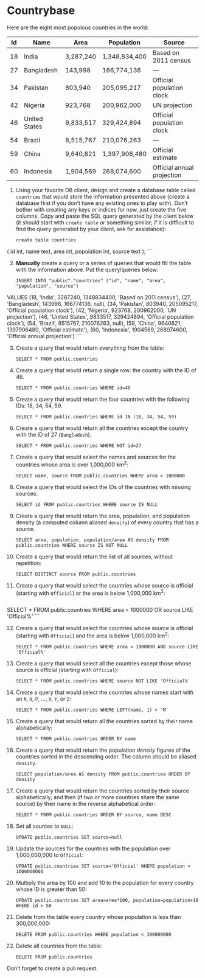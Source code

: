 # Countrybase

Here are the eight most populous countries in the world: 

| Id | Name           | Area      | Population    | Source                     |
|----|----------------|-----------|---------------|----------------------------|
| 18 |  India         | 3,287,240 | 1,348,834,400 | Based on 2011 census       |
| 27 |  Bangladesh    | 143,998   | 166,774,136   | —                          |
| 34 |  Pakistan      | 803,940   | 205,095,217   | Official population clock  |
| 42 |  Nigeria       | 923,768   | 200,962,000   | UN projection              |
| 46 |  United States | 9,833,517 | 329,424,894   | Official population clock  |
| 54 |  Brazil        | 8,515,767 | 210,076,263   | —                          |
| 59 |  China         | 9,640,821 | 1,397,906,480 | Official estimate          |
| 60 |  Indonesia     | 1,904,569 | 268,074,600   | Official annual projection |

1. Using your favorite DB client, design and create a database table called `countries` that would store the information presented above (create a database first if you don’t have any existing ones to play with). Don’t bother with creating any keys or indices for now, just create the five columns. Copy and paste the SQL query generated by the client below (it should start with `create table` or something similar; if it is difficult to find the query generated by your client, ask for assistance):

    ```postgresql
    create table countries
(
	id int,
	name text,
	area int,
	population int,
	source text
);
    ```

2. **Manually** create a query or a series of queries that would fill the table with the information above. Put the query/queries below:

    ```postgresql
    INSERT INTO "public"."countries" ("id", "name", "area", "population", "source")
VALUES (18, 'India', 3287240, 1348834400, 'Based on 2011 census'),
       (27, 'Bangladesh', 143998, 166774136, null),
       (34, 'Pakistan', 803940, 205095217, 'Official population clock'),
       (42, 'Nigeria', 923768, 200962000, 'UN projection'),
       (46, 'United States', 9833517, 329424894, 'Official population clock'),
       (54, 'Brazil', 8515767, 210076263, null),
       (59, 'China', 9640821, 1397906480, 'Official estimate'),
       (60, 'Indonesia', 1904569, 268074600, 'Official annual projection')
    ```

3. Create a query that would return everything from the table:

    ```postgresql
    SELECT * FROM public.countries
    ```

4. Create a query that would return a single row: the country with the ID of 46.

    ```postgresql
    SELECT * FROM public.countries WHERE id=46
    ```

5. Create a query that would return the four countries with the following IDs: 18, 34, 54, 59.

    ```postgresql
    SELECT * FROM public.countries WHERE id IN (18, 34, 54, 59)
    ```

6. Create a query that would return all the countries except the country with the ID of 27 (`Bangladesh`).

    ```postgresql
    SELECT * FROM public.countries WHERE NOT id=27
    ```

7. Create a query that would select the names and sources for the countries whose area is over 1,000,000 km<sup>2</sup>:

    ```postgresql
    SELECT name, source FROM public.countries WHERE area > 1000000
    ```
    
8. Create a query that would select the IDs of the countries with missing sources:

    ```postgresql
    SELECT id FROM public.countries WHERE source IS NULL
    ```
    
9. Create a query that would return the area, population, and population density (a computed column aliased `density`) of every country that has a source.

    ```postgresql
    SELECT area, population, population/area AS density FROM public.countries WHERE source IS NOT NULL
    ```
    
10. Create a query that would return the list of all sources, without repetition:

    ```postgresql
    SELECT DISTINCT source FROM public.countries
    ```

11. Create a query that would select the countries whose source is official (starting with `Official`) or the area is below 1,000,000 km<sup>2</sup>:

    ```postgresql
   SELECT * FROM public.countries WHERE area < 1000000 OR source LIKE 'Official%'
    ```

12. Create a query that would select the countries whose source is official (starting with `Official`) and the area is below 1,000,000 km<sup>2</sup>:

    ```postgresql
    SELECT * FROM public.countries WHERE area < 1000000 AND source LIKE 'Official%'
    ```
    
13. Create a query that would select all the countries except those whose source is official (starting with `Official`):

    ```postgresql
    SELECT * FROM public.countries WHERE source NOT LIKE 'Official%'
    ```
    
14. Create a query that would select the countries whose names start with an `N`, `O`, `P`, ..., `X`, `Y`, or `Z`:

    ```postgresql
    SELECT * FROM public.countries WHERE LEFT(name, 1) > 'M'
    ```
    
15. Create a query that would return all the countries sorted by their name alphabetically:

    ```postgresql
    SELECT * FROM public.countries ORDER BY name
    ```

16. Create a query that would return the population _density_ figures of the countries sorted in the descending order. The column should be aliased `density`.

    ```postgresql
    SELECT population/area AS density FROM public.countries ORDER BY density
    ```

17. Create a query that would return the countries sorted by their source alphabetically, and then (if two or more countries share the same source) by their name in the reverse alphabetical order:

    ```postgresql
    SELECT * FROM public.countries ORDER BY source, name DESC
    ```
    
18. Set all sources to `NULL`:

    ```postgresql
    UPDATE public.countries SET source=null
    ```
    
19. Update the sources for the countries with the population over 1,000,000,000 to `Official`:

    ```postgresql
    UPDATE public.countries SET source='Official' WHERE population > 1000000000
    ```
    
20. Multiply the area by 100 and add 10 to the population for every country whose ID is greater than 50:

    ```postgresql
    UPDATE public.countries SET area=area*100, population=population+10 WHERE id > 50
    ```

21. Delete from the table every country whose population is less than 300,000,000:

    ```postgresql
    DELETE FROM public.countries WHERE population < 300000000
    ```

22. Delete all countries from the table:

    ```postgresql
    DELETE FROM public.countries
    ```
    
Don’t forget to create a pull request.
